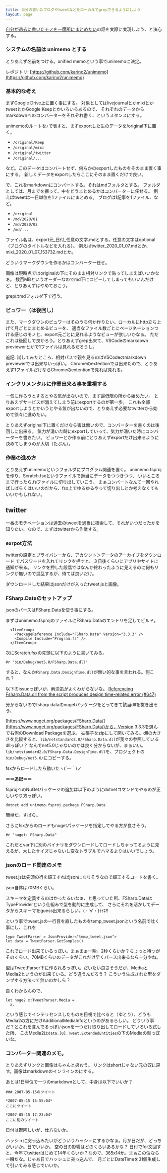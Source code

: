 ```yaml
---
title: 自分の書いたブログやtweetなどをローカルでgrepできるようにしよう
layout: page
---
```

[自分が過去に書いたモノを一箇所にまとめたい](https://karino2.github.io/2021/01/22/logging.html)の話を実際に実現しよう、と決心する。

### システムの名前は unimemo とする

とりあえず名前をつける。unified memoという事でunimemoに決定。

レポジトリ: [https://github.com/karino2/unimemo](https://github.com/karino2/unimemo)

### 基本的な考え

まずGoogle Drive上に置く事にする。
対象としてはlivejournalとかmixiとかtweetとかGoogle Keepとかいろいろあるので、
それぞれのデータからmarkdownへのコンバーターをそれぞれ書く、というスタンスにする。

unimemoのルートを`/`で表すと、まずexportした生のデータを/original下に置く。

- `/original/Keep`
- `/original/mixi`
- `/original/twitter`
- `/original/...`

など。このデータはコンバートせず、何らかのexportしたものをそのまま置く事にする。
新しくデータをexportしたらここにそのまま置くだけで良い。

で、これをmarkdownにコンバートする。それはmdフォルタとする。
フォルダとしては、月までを掘って、中をどうまとめるかはコンバーターに任せる。
例えばtweetは一日単位を1ファイルにまとめる。
ブログは1記事を1ファイル、など。

- `/original`
- `/md/2020/01`
- `/md/2020/02`
- `/md/...`

ファイル名は、export元_日付_任意の文字.mdとする。任意の文字はoptional（ブログのタイトルなどを入れる）。
例えばtwitter_2020_01_07.mdとか、mixi_2020_01_07_153732.mdとか。

どういうマークダウンを作るかはコンバーター任せ。

画像は現時点ではoriginalの下にそのまま相対リンクで貼ってしまえばいいかなぁ。
数百MBというオーダーなのでmd下にコピーしてしまってもいいんだけど、とりあえずはやめておこう。

grepはmdフォルダ下で行う。

### ビュワー（は後回し）

また、マークダウンのビュワーはそのうち何か作りたい。ローカルにhttp立ち上げて月ごとにまとめるビューを、
適当なファイル数ごとにページネーションつける感じのモノと、export元ごとに見れるようなビューが欲しいかなぁ。
ただこれは後回しで良かろう。とりあえずgrep出来て、VSCodeのmarkdown previewerとかで1ファイルは見れるだろうし。

追記: 試してみたところ、相対パスで親を見るのはVSCodeのmarkdown previewerでは出来ないっぽい。
Chromeのextentionでは出来たので、とりあえず1ファイルだけならChromeのextentionで見れば見れる。

### インクリメンタルに作業出来る事を重視する

一気に作ろうとするとやる気が出ないので、まず最低限の所から始めたい。
とりあえずサービスが消えてしまう前にexportするのが第一歩。
これも全部exportしようとかいうとやる気が出ないので、とりあえず必要なtwitterから始めて徐々に進めたい。

とりあえずoriginal下に置くだけなら害は無いので、コンバーターを書くのは後回しに出来る。
気力が湧いた時にexportしていって、気力が湧いた時にコンバーターを書きたい。
ビュワーとか作る前にとりあえずexportだけ出来るように決めてしまうのが大切（たぶん）。

### 作業の進め方

とりあえずunimemoというフォルダにプログラム関連を置く。
unimemo.fsprojを作り、Scratch.fsxというファイルで適当にデータをつつきつつ、
いいところまで行ったら.fsファイルに切り出していこう。
まぁコンバートなんて一回やればしばらくはいいのだから、fsx上でゆるゆるやって切り出しとか考えなくてもいいかもしれない。

## twitter

一番のモチベーションは過去のtweetを適当に検索して、それがいつだったかを知りたい、なので、まずはtwitterから作業する。

### exrpot方法

twitterの設定とプライバシーから、アカウント＞データのアーカイブをダウンロード でパスワードを入れてリンクを押すと、３日後くらいにアプリやサイトに通知が来る。
リンクを押した段階ではなんか終わったふうに見えるのに何もリンクが無いので混乱するが、待てば良いだけ。

ダウンロードした結果はjsonだけが入ったtweet.jsと画像。

### FSharp.Dataのセットアップ

jsonのパースはFSharp.Dataを使う事にする。

まずはunimemo.fsprojのファイルにFSharp.Dataのエントリを足してビルド。

```
  <ItemGroup>
    <PackageReference Include="FSharp.Data" Version="3.3.3" />
    <Compile Include="Program.fs" />
  </ItemGroup>
```

次にScratch.fsxの先頭に以下のように書いてみる。

```
#r "bin/Debug/net5.0/FSharp.Data.dll"
```

すると、なんか`FSharp.Data.DesignTime.dll`が無い的な事を言われる。何これ？

以下のissueっぽいが、解決策がよくわからないな。
[Referencing Fsharp.Data.dll from the script produces design time-related error (#647)](https://github.com/fsprojects/FSharp.Data/issues/647)

分からないのでfsharp.dataのnugetパッケージをとってきて該当dllを抜き出そう。

[https://www.nuget.org/packages/FSharp.Data/](https://www.nuget.org/packages/FSharp.Data/)から、Version 3.3.3を選んで右側のDownload Packageを選ぶ。
拡張子をzipにして開いてみる。dllの大きさを比較すると、`lib/netstandard2.0/FSharp.Data.dll`が我々の参照しているdllっぽい？
なんでnet5.0じゃないのかは良く分からないが、まぁいい。
`lib/netstandard2.0/FSharp.Data.DesignTime.dll`を、プロジェクトの`bin/Debug/net5.0/`にコピーする。

fsxからロードしたら動いたヽ(´ー｀)ノ　

**＝＝追記＝＝**

fsprojへのNuGetパッケージの追加は以下のようにdotnetコマンドでやるのが正しいやり方っぽい。

```
dotnet add unimemo.fsproj package FSharp.Data
```

簡単だ。すばら。

さらにfsxからのロードもnugetパッケージを指定してやる方が良さそう。

```
#r "nuget: FSharp.Data"
```

これだとvar下に別のバイナリをダウンロードしてロードしちゃってるように見えるが、大したサイズじゃないし変なトラブルでハマるよりはいいでしょう。

### jsonのロード関連のメモ

tweet.jsは先頭の行を細工すればjsonになりそうなので細工するコードを書く。

json自体は70MBくらい。

スキーマを定義するのはかったるいなぁ、と思っていた所、FSharp.DataはTypeProviderという仕組みで型を動的に生成して、
さらにそれを活かしてデータからスキーマをguess出来るらしい。(・∀・)ｲｲﾈ!!

という事でtweet.jsの一行目を直したものをtemp_tweet.jsonという名前で吐く事にし、これを

```
type TweetParser = JsonProvider<"temp_tweet.json">
let data = TweetParser.GetSamples()
```

これでロード出来ているっぽい。まぁまぁ一瞬。2秒くらいか？ちょっと待つがそのくらい。70MBくらいのデータがこれだけ早くパース出来るなら十分やね。

型はTweetParser下に作られるっぽい。だいたい良さそうだが、MediaとMedia2というのが出来ている。どう違うんだろう？
こういう生成された型をダンプする方法って無いのかしら？

良くわからんので、

```
let hoge2 x:TweetParser.Media =
  x.
```

という感じでインテリセンスしたものを目視で比べると（ゆとり）、どうもMedia2の方にだけAdditionalMediaInfoというのがあるらしい。
どういう事だ？とこれを含んでるっぽいjsonを一つだけ取り出してロードしていろいろ試した所、
このMedia2は`data.[0].Tweet.ExtendedEntities`の下のMediaの型っぽいな。

### コンバーター関連のメモ。

とりあえずリンクと画像はちゃんと扱おう。
リンクはshortじゃない元の奴に戻す。画像はmarkdownのインラインのにする。

あとは1日単位で一つのmarkdownとして、中身は以下でいいか？

```
### 2007-05-15のツイート

*2007-05-15 15:55:04*  
ここにツイート

*2007-05-15 17:23:04*  
ここに別のツイート
```

日付は鬱陶しいが、仕方ないか。

ハッシュに突っ込みたいがどういうハッシュにするかなぁ。月か日だが、どっちがいいか。日でいいか。
空の日の影響はどのくらいあるかな？
日付でfor文回すと、今年てtwitterはじめて14年くらいか？なので、365x14か。まぁこの位なら一瞬だな。じゃあ日でハッシュに突っ込んで、
月ごとにDateTimeを31個生成して引いてみる感じでいいか。